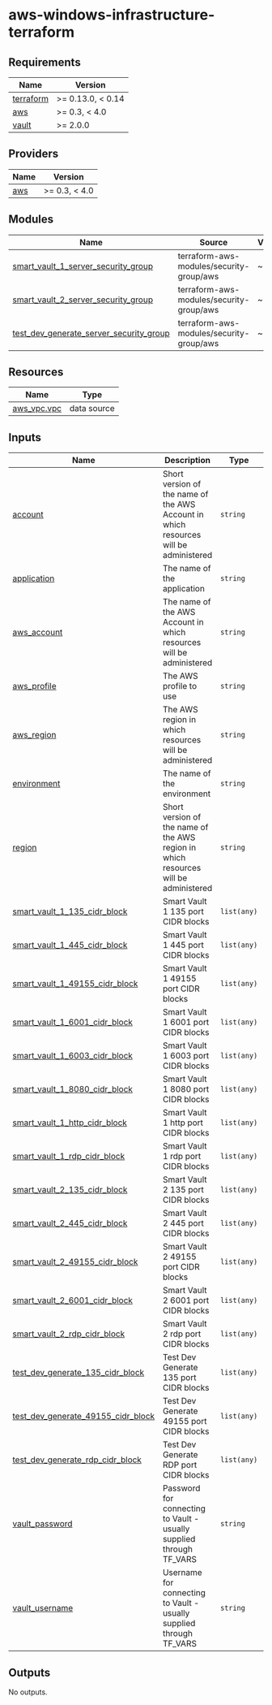 # aws-windows-infrastructure-terraform

<!-- BEGINNING OF PRE-COMMIT-TERRAFORM DOCS HOOK -->
## Requirements

| Name | Version |
|------|---------|
| <a name="requirement_terraform"></a> [terraform](#requirement\_terraform) | >= 0.13.0, < 0.14 |
| <a name="requirement_aws"></a> [aws](#requirement\_aws) | >= 0.3, < 4.0 |
| <a name="requirement_vault"></a> [vault](#requirement\_vault) | >= 2.0.0 |

## Providers

| Name | Version |
|------|---------|
| <a name="provider_aws"></a> [aws](#provider\_aws) | >= 0.3, < 4.0 |

## Modules

| Name | Source | Version |
|------|--------|---------|
| <a name="module_smart_vault_1_server_security_group"></a> [smart\_vault\_1\_server\_security\_group](#module\_smart\_vault\_1\_server\_security\_group) | terraform-aws-modules/security-group/aws | ~> 3.0 |
| <a name="module_smart_vault_2_server_security_group"></a> [smart\_vault\_2\_server\_security\_group](#module\_smart\_vault\_2\_server\_security\_group) | terraform-aws-modules/security-group/aws | ~> 3.0 |
| <a name="module_test_dev_generate_server_security_group"></a> [test\_dev\_generate\_server\_security\_group](#module\_test\_dev\_generate\_server\_security\_group) | terraform-aws-modules/security-group/aws | ~> 3.0 |

## Resources

| Name | Type |
|------|------|
| [aws_vpc.vpc](https://registry.terraform.io/providers/hashicorp/aws/latest/docs/data-sources/vpc) | data source |

## Inputs

| Name | Description | Type | Default | Required |
|------|-------------|------|---------|:--------:|
| <a name="input_account"></a> [account](#input\_account) | Short version of the name of the AWS Account in which resources will be administered | `string` | n/a | yes |
| <a name="input_application"></a> [application](#input\_application) | The name of the application | `string` | n/a | yes |
| <a name="input_aws_account"></a> [aws\_account](#input\_aws\_account) | The name of the AWS Account in which resources will be administered | `string` | n/a | yes |
| <a name="input_aws_profile"></a> [aws\_profile](#input\_aws\_profile) | The AWS profile to use | `string` | n/a | yes |
| <a name="input_aws_region"></a> [aws\_region](#input\_aws\_region) | The AWS region in which resources will be administered | `string` | n/a | yes |
| <a name="input_environment"></a> [environment](#input\_environment) | The name of the environment | `string` | n/a | yes |
| <a name="input_region"></a> [region](#input\_region) | Short version of the name of the AWS region in which resources will be administered | `string` | n/a | yes |
| <a name="input_smart_vault_1_135_cidr_block"></a> [smart\_vault\_1\_135\_cidr\_block](#input\_smart\_vault\_1\_135\_cidr\_block) | Smart Vault 1 135 port CIDR blocks | `list(any)` | `[]` | no |
| <a name="input_smart_vault_1_445_cidr_block"></a> [smart\_vault\_1\_445\_cidr\_block](#input\_smart\_vault\_1\_445\_cidr\_block) | Smart Vault 1 445 port CIDR blocks | `list(any)` | `[]` | no |
| <a name="input_smart_vault_1_49155_cidr_block"></a> [smart\_vault\_1\_49155\_cidr\_block](#input\_smart\_vault\_1\_49155\_cidr\_block) | Smart Vault 1 49155 port CIDR blocks | `list(any)` | `[]` | no |
| <a name="input_smart_vault_1_6001_cidr_block"></a> [smart\_vault\_1\_6001\_cidr\_block](#input\_smart\_vault\_1\_6001\_cidr\_block) | Smart Vault 1 6001 port CIDR blocks | `list(any)` | `[]` | no |
| <a name="input_smart_vault_1_6003_cidr_block"></a> [smart\_vault\_1\_6003\_cidr\_block](#input\_smart\_vault\_1\_6003\_cidr\_block) | Smart Vault 1 6003 port CIDR blocks | `list(any)` | `[]` | no |
| <a name="input_smart_vault_1_8080_cidr_block"></a> [smart\_vault\_1\_8080\_cidr\_block](#input\_smart\_vault\_1\_8080\_cidr\_block) | Smart Vault 1 8080 port CIDR blocks | `list(any)` | `[]` | no |
| <a name="input_smart_vault_1_http_cidr_block"></a> [smart\_vault\_1\_http\_cidr\_block](#input\_smart\_vault\_1\_http\_cidr\_block) | Smart Vault 1 http port CIDR blocks | `list(any)` | `[]` | no |
| <a name="input_smart_vault_1_rdp_cidr_block"></a> [smart\_vault\_1\_rdp\_cidr\_block](#input\_smart\_vault\_1\_rdp\_cidr\_block) | Smart Vault 1 rdp port CIDR blocks | `list(any)` | `[]` | no |
| <a name="input_smart_vault_2_135_cidr_block"></a> [smart\_vault\_2\_135\_cidr\_block](#input\_smart\_vault\_2\_135\_cidr\_block) | Smart Vault 2 135 port CIDR blocks | `list(any)` | `[]` | no |
| <a name="input_smart_vault_2_445_cidr_block"></a> [smart\_vault\_2\_445\_cidr\_block](#input\_smart\_vault\_2\_445\_cidr\_block) | Smart Vault 2 445 port CIDR blocks | `list(any)` | `[]` | no |
| <a name="input_smart_vault_2_49155_cidr_block"></a> [smart\_vault\_2\_49155\_cidr\_block](#input\_smart\_vault\_2\_49155\_cidr\_block) | Smart Vault 2 49155 port CIDR blocks | `list(any)` | `[]` | no |
| <a name="input_smart_vault_2_6001_cidr_block"></a> [smart\_vault\_2\_6001\_cidr\_block](#input\_smart\_vault\_2\_6001\_cidr\_block) | Smart Vault 2 6001 port CIDR blocks | `list(any)` | `[]` | no |
| <a name="input_smart_vault_2_rdp_cidr_block"></a> [smart\_vault\_2\_rdp\_cidr\_block](#input\_smart\_vault\_2\_rdp\_cidr\_block) | Smart Vault 2 rdp port CIDR blocks | `list(any)` | `[]` | no |
| <a name="input_test_dev_generate_135_cidr_block"></a> [test\_dev\_generate\_135\_cidr\_block](#input\_test\_dev\_generate\_135\_cidr\_block) | Test Dev Generate 135 port CIDR blocks | `list(any)` | `[]` | no |
| <a name="input_test_dev_generate_49155_cidr_block"></a> [test\_dev\_generate\_49155\_cidr\_block](#input\_test\_dev\_generate\_49155\_cidr\_block) | Test Dev Generate 49155 port CIDR blocks | `list(any)` | `[]` | no |
| <a name="input_test_dev_generate_rdp_cidr_block"></a> [test\_dev\_generate\_rdp\_cidr\_block](#input\_test\_dev\_generate\_rdp\_cidr\_block) | Test Dev Generate RDP port CIDR blocks | `list(any)` | `[]` | no |
| <a name="input_vault_password"></a> [vault\_password](#input\_vault\_password) | Password for connecting to Vault - usually supplied through TF\_VARS | `string` | n/a | yes |
| <a name="input_vault_username"></a> [vault\_username](#input\_vault\_username) | Username for connecting to Vault - usually supplied through TF\_VARS | `string` | n/a | yes |

## Outputs

No outputs.
<!-- END OF PRE-COMMIT-TERRAFORM DOCS HOOK -->